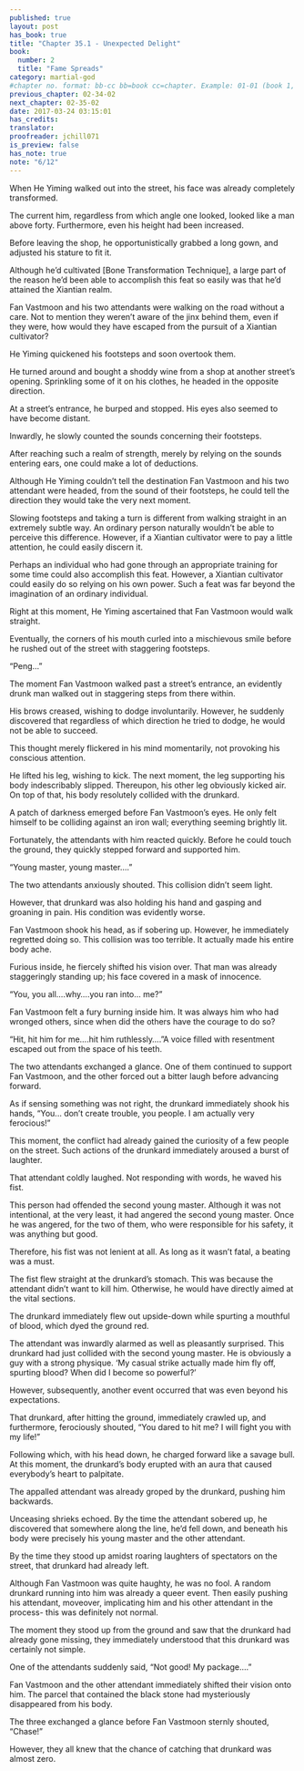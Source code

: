 ```yaml
---
published: true
layout: post
has_book: true
title: "Chapter 35.1 - Unexpected Delight"
book:
  number: 2
  title: "Fame Spreads"
category: martial-god
#chapter no. format: bb-cc bb=book cc=chapter. Example: 01-01 (book 1, chapter 1)
previous_chapter: 02-34-02
next_chapter: 02-35-02
date: 2017-03-24 03:15:01 
has_credits:
translator:
proofreader: jchill071
is_preview: false
has_note: true
note: "6/12"
---
```

When He Yiming walked out into the street, his face was already completely transformed.

The current him, regardless from which angle one looked, looked like a man above forty. Furthermore, even his height had been increased.

Before leaving the shop, he opportunistically grabbed a long gown, and adjusted his stature to fit it.
<!--more-->

Although he’d cultivated [Bone Transformation Technique], a large part of the reason he’d been able to accomplish this feat so easily was that he’d attained the Xiantian realm.

Fan Vastmoon and his two attendants were walking on the road without a care. Not to mention they weren’t aware of the jinx behind them, even if they were, how would they have escaped from the pursuit of a Xiantian cultivator?

He Yiming quickened his footsteps and soon overtook them.

He turned around and bought a shoddy wine from a shop at another street’s opening. Sprinkling some of it on his clothes, he headed in the opposite direction.

At a street’s entrance, he burped and stopped. His eyes also seemed to have become distant.

Inwardly, he slowly counted the sounds concerning their footsteps.

After reaching such a realm of strength, merely by relying on the sounds entering ears, one could make a lot of deductions.

Although He Yiming couldn’t tell the destination Fan Vastmoon and his two attendant were headed, from the sound of their footsteps, he could tell the direction they would take the very next moment.

Slowing footsteps and taking a turn is different from walking straight in an extremely subtle way. An ordinary person naturally wouldn’t be able to perceive this difference. However, if a Xiantian cultivator were to pay a little attention, he could easily discern it.

Perhaps an individual who had gone through an appropriate training for some time could also accomplish this feat. However, a Xiantian cultivator could easily do so relying on his own power. Such a feat was far beyond the imagination of an ordinary individual.

Right at this moment, He Yiming ascertained that Fan Vastmoon would walk straight.

Eventually, the corners of his mouth curled into a mischievous smile before he rushed out of the street with staggering footsteps.

“Peng…”

The moment Fan Vastmoon walked past a street’s entrance, an evidently drunk man walked out in staggering steps from there within.

His brows creased, wishing to dodge involuntarily. However, he suddenly discovered that regardless of which direction he tried to dodge, he would not be able to succeed.

This thought merely flickered in his mind momentarily, not provoking his conscious attention.

He lifted his leg, wishing to kick. The next moment, the leg supporting his body indescribably slipped. Thereupon, his other leg obviously kicked air. On top of that, his body resolutely collided with the drunkard.

A patch of darkness emerged before Fan Vastmoon’s eyes. He only felt himself to be colliding against an iron wall; everything seeming brightly lit.

Fortunately, the attendants with him reacted quickly. Before he could touch the ground, they quickly stepped forward and supported him.

“Young master, young master….”

The two attendants anxiously shouted. This collision didn’t seem light.

However, that drunkard was also holding his hand and gasping and groaning in pain. His condition was evidently worse.

Fan Vastmoon shook his head, as if sobering up. However, he immediately regretted doing so. This collision was too terrible. It actually made his entire body ache.

Furious inside, he fiercely shifted his vision over. That man was already staggeringly standing up; his face covered in a mask of innocence.

“You, you all….why….you ran into... me?” 

Fan Vastmoon felt a fury burning inside him. It was always him who had wronged others, since when did the others have the courage to do so?

“Hit, hit him for me….hit him ruthlessly….”A voice filled with resentment escaped out from the space of his teeth.

The two attendants exchanged a glance. One of them continued to support Fan Vastmoon, and the other forced out a bitter laugh before advancing forward.

As if sensing something was not right, the drunkard immediately shook his hands, “You... don’t create trouble, you people. I am actually very ferocious!”

This moment, the conflict had already gained the curiosity of a few people on the street. Such actions of the drunkard immediately aroused a burst of laughter.

That attendant coldly laughed. Not responding with words, he waved his fist.

This person had offended the second young master. Although it was not intentional, at the very least, it had angered the second young master. Once he was angered, for the two of them, who were responsible for his safety, it was anything but good.

Therefore, his fist was not lenient at all. As long as it wasn’t fatal, a beating was a must.

The fist flew straight at the drunkard’s stomach. This was because the attendant didn’t want to kill him. Otherwise, he would have directly aimed at the vital sections.

The drunkard immediately flew out upside-down while spurting a mouthful of blood, which dyed the ground red.

The attendant was inwardly alarmed as well as pleasantly surprised. This drunkard had just collided with the second young master. He is obviously a guy with a strong physique. ‘My casual strike actually made him fly off, spurting blood? When did I become so powerful?’

However, subsequently, another event occurred that was even beyond his expectations.

That drunkard, after hitting the ground, immediately crawled up, and furthermore, ferociously shouted, “You dared to hit me? I will fight you with my life!”

Following which, with his head down, he charged forward like a savage bull. At this moment, the drunkard’s body erupted with an aura that caused everybody’s heart to palpitate.

The appalled attendant was already groped by the drunkard, pushing him backwards.

Unceasing shrieks echoed. By the time the attendant sobered up, he discovered that somewhere along the line, he’d fell down, and beneath his body were precisely his young master and the other attendant.

By the time they stood up amidst roaring laughters of spectators on the street, that drunkard had already left.

Although Fan Vastmoon was quite haughty, he was no fool. A random drunkard running into him was already a queer event. Then easily pushing his attendant, moveover, implicating him and his other attendant in the process- this was definitely not normal.

The moment they stood up from the ground and saw that the drunkard had already gone missing, they immediately understood that this drunkard was certainly not simple.

One of the attendants suddenly said, “Not good! My package….”

Fan Vastmoon and the other attendant immediately shifted their vision onto him. The parcel that contained the black stone had mysteriously disappeared from his body.

The three exchanged a glance before Fan Vastmoon sternly shouted, “Chase!”

However, they all knew that the chance of catching that drunkard was almost zero.
